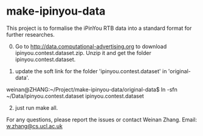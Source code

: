 make-ipinyou-data
=================

This project is to formalise the iPinYou RTB data into a standard format for further researches.

0. Go to http://data.computational-advertising.org to download ipinyou.contest.dataset.zip. Unzip it and get the folder ipinyou.contest.dataset.

1. update the soft link for the folder 'ipinyou.contest.dataset' in 'original-data'. 

weinan@ZHANG:~/Project/make-ipinyou-data/original-data$ ln -sfn ~/Data/ipinyou.contest.dataset ipinyou.contest.dataset




2. just run make all.

For any questions, please report the issues or contact Weinan Zhang. Email: w.zhang@cs.ucl.ac.uk
